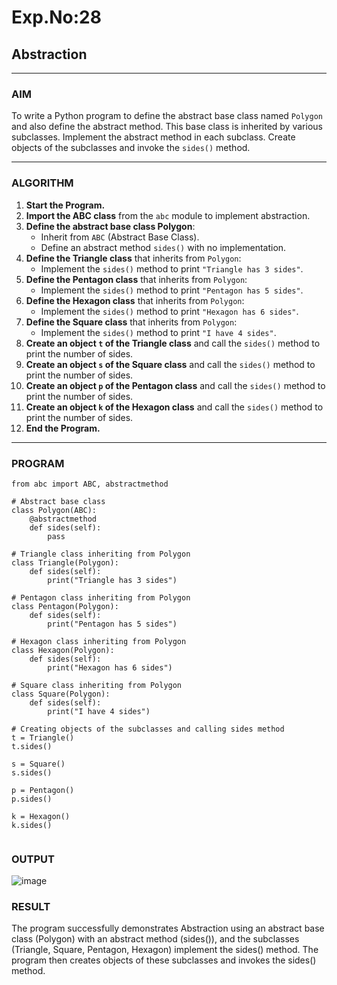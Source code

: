 # Exp.No:28  
## Abstraction

---

### AIM  
To write a Python program to define the abstract base class named `Polygon` and also define the abstract method. This base class is inherited by various subclasses. Implement the abstract method in each subclass. Create objects of the subclasses and invoke the `sides()` method.

---

### ALGORITHM

1. **Start the Program.**
2. **Import the ABC class** from the `abc` module to implement abstraction.
3. **Define the abstract base class Polygon**:
   - Inherit from `ABC` (Abstract Base Class).
   - Define an abstract method `sides()` with no implementation.
4. **Define the Triangle class** that inherits from `Polygon`:
   - Implement the `sides()` method to print `"Triangle has 3 sides"`.
5. **Define the Pentagon class** that inherits from `Polygon`:
   - Implement the `sides()` method to print `"Pentagon has 5 sides"`.
6. **Define the Hexagon class** that inherits from `Polygon`:
   - Implement the `sides()` method to print `"Hexagon has 6 sides"`.
7. **Define the Square class** that inherits from `Polygon`:
   - Implement the `sides()` method to print `"I have 4 sides"`.
8. **Create an object `t` of the Triangle class** and call the `sides()` method to print the number of sides.
9. **Create an object `s` of the Square class** and call the `sides()` method to print the number of sides.
10. **Create an object `p` of the Pentagon class** and call the `sides()` method to print the number of sides.
11. **Create an object `k` of the Hexagon class** and call the `sides()` method to print the number of sides.
12. **End the Program.**

---

### PROGRAM

```
from abc import ABC, abstractmethod

# Abstract base class
class Polygon(ABC):
    @abstractmethod
    def sides(self):
        pass

# Triangle class inheriting from Polygon
class Triangle(Polygon):
    def sides(self):
        print("Triangle has 3 sides")

# Pentagon class inheriting from Polygon
class Pentagon(Polygon):
    def sides(self):
        print("Pentagon has 5 sides")

# Hexagon class inheriting from Polygon
class Hexagon(Polygon):
    def sides(self):
        print("Hexagon has 6 sides")

# Square class inheriting from Polygon
class Square(Polygon):
    def sides(self):
        print("I have 4 sides")

# Creating objects of the subclasses and calling sides method
t = Triangle()
t.sides()

s = Square()
s.sides()

p = Pentagon()
p.sides()

k = Hexagon()
k.sides()


```

### OUTPUT
![image](https://github.com/user-attachments/assets/ace4bba5-c957-4756-b848-f2d6a049048e)


### RESULT
The program successfully demonstrates Abstraction using an abstract base class (Polygon) with an abstract method (sides()), and the subclasses (Triangle, Square, Pentagon, Hexagon) implement the sides() method. The program then creates objects of these subclasses and invokes the sides() method.

